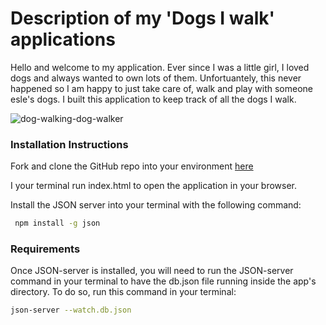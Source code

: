 # Description of my 'Dogs I walk' applications

Hello and welcome to my application. Ever since I was a little girl, I loved dogs and always wanted to own lots of them. Unfortuantely, this never happened so I am happy to just take care of, walk and play with someone esle's dogs. I built this application to keep track of all the dogs I walk. 

![dog-walking-dog-walker](https://user-images.githubusercontent.com/119091146/222929416-49f1b3e2-520d-4b32-987e-515c843a5dda.gif)

### Installation Instructions

Fork and clone the GitHub repo into your environment [here](https://github.com/cristinalynn/phase-1-project)

I your terminal run index.html to open the application in your browser.

Install the JSON server into your terminal with the following command:

```bash
 npm install -g json
  ```
### Requirements

Once JSON-server is installed, you will need to run the JSON-server command in your terminal to have the db.json file running inside the app's directory. To do so, run this command in your terminal:

```bash
json-server --watch.db.json
```


